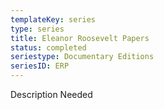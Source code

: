 ```yaml
---
templateKey: series
type: series
title: Eleanor Roosevelt Papers
status: completed
seriestype: Documentary Editions
seriesID: ERP
---
```

Description Needed